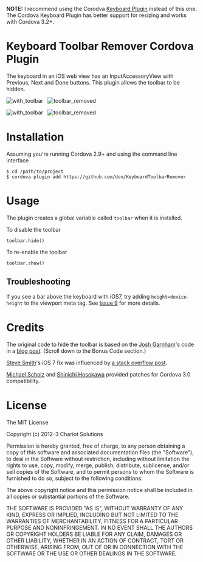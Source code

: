 **NOTE:** I recommend using the Corodva [Keyboard Plugin](https://github.com/apache/cordova-plugins/tree/master/keyboard)  instead of this one. The Cordova Keyboard Plugin has better support for resizing and works with Cordova 3.2+.

# Keyboard Toolbar Remover Cordova Plugin 

The keyboard in an iOS web view has an InputAccessoryView with Previous, Next and Done buttons. This plugin allows the toolbar to be hidden.

![with_toolbar](https://github.com/don/KeyboardToolbarRemover/raw/master/ios7_with_toolbar.png) &nbsp; ![toolbar_removed](https://github.com/don/KeyboardToolbarRemover/raw/master/ios7_toolbar_removed.png)

![with_toolbar](https://github.com/don/KeyboardToolbarRemover/raw/master/with_toolbar.png) &nbsp; ![toolbar_removed](https://github.com/don/KeyboardToolbarRemover/raw/master/toolbar_removed.png)

# Installation

Assuming you're running Cordova 2.9+ and using the command line interface

    $ cd /path/to/project
    $ cordova plugin add https://github.com/don/KeyboardToolbarRemover
    
# Usage

The plugin creates a global variable called `toolbar` when it is installed.

To disable the toolbar 

	toolbar.hide()

To re-enable the toolbar

	toolbar.show()
	
## Troubleshooting

If you see a bar above the keyboard with iOS7, try adding `height=device-height` to the viewport meta tag. See [Issue 9](https://github.com/don/KeyboardToolbarRemover/issues/9) for more details.

# Credits

The original code to hide the toolbar is based on the [Josh Garnham](http://twitter.com/jgarnham)'s code in a [blog post](http://ios-blog.co.uk/tutorials/rich-text-editing-a-simple-start-part-1/). (Scroll down to the Bonus Code section.)

[Steve Smith](https://github.com/stevenpsmith)'s iOS 7 fix was influenced by [a stack overflow post](http://stackoverflow.com/questions/18837551/remove-keyboard-form-toolbar-on-ios7-leaves-a-blur-behind/19042392#19042392).

[Michael Scholz](https://github.com/MichaelRando) and [Shinichi Hosokawa](https://github.com/shosokawa) provided patches for Cordova 3.0 compatibility.

# License

The MIT License

Copyright (c) 2012-3 Chariot Solutions

Permission is hereby granted, free of charge, to any person obtaining a copy
of this software and associated documentation files (the "Software"), to deal
in the Software without restriction, including without limitation the rights
to use, copy, modify, merge, publish, distribute, sublicense, and/or sell
copies of the Software, and to permit persons to whom the Software is
furnished to do so, subject to the following conditions:

The above copyright notice and this permission notice shall be included in
all copies or substantial portions of the Software.

THE SOFTWARE IS PROVIDED "AS IS", WITHOUT WARRANTY OF ANY KIND, EXPRESS OR
IMPLIED, INCLUDING BUT NOT LIMITED TO THE WARRANTIES OF MERCHANTABILITY,
FITNESS FOR A PARTICULAR PURPOSE AND NONINFRINGEMENT. IN NO EVENT SHALL THE
AUTHORS OR COPYRIGHT HOLDERS BE LIABLE FOR ANY CLAIM, DAMAGES OR OTHER
LIABILITY, WHETHER IN AN ACTION OF CONTRACT, TORT OR OTHERWISE, ARISING FROM,
OUT OF OR IN CONNECTION WITH THE SOFTWARE OR THE USE OR OTHER DEALINGS IN
THE SOFTWARE.


